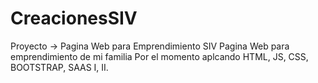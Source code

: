 # CreacionesSIV
Proyecto -> Pagina Web para Emprendimiento SIV
Pagina Web para emprendimiento de mi familia Por el momento aplcando HTML, JS, CSS, BOOTSTRAP, SAAS I, II.
